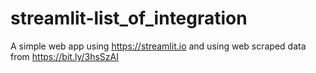 # streamlit-list_of_integration
A simple web app using https://streamlit.io and using web scraped data from https://bit.ly/3hsSzAI
